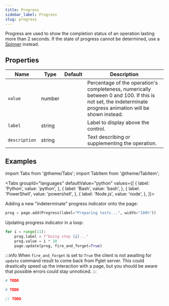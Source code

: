 ```yaml
---
title: Progress
sidebar_label: Progress
slug: progress
---
```


Progress are used to show the completion status of an operation lasting more than 2 seconds. If the state of progress cannot be determined, use a [Spinner](spinner) instead.

## Properties

| Name           | Type    | Default | Description |
| -------------- | ------- | ------- | ----------- |
| `value`        | number  |         | Percentage of the operation's completeness, numerically between 0 and 100. If this is not set, the indeterminate progress animation will be shown instead. |
| `label`        | string  |         | Label to display above the control. |
| `description`  | string  |         | Text describing or supplementing the operation.  |

## Examples

import Tabs from '@theme/Tabs';
import TabItem from '@theme/TabItem';

<Tabs groupId="languages" defaultValue="python" values={[
  { label: 'Python', value: 'python', },
  { label: 'Bash', value: 'bash', },
  { label: 'PowerShell', value: 'powershell', },
  { label: 'Node.js', value: 'node', },
]}>

<TabItem value="python">

Adding a new "indeterminate" progress indicator onto the page:

```python
prog = page.add(Progress(label="Preparing tests...", width="100%"))
```

Updating progress indicator in a loop:

```python
for i = range(11):
    prog.label = f"Doing step {i}..."
    prog.value = i * 10
    page.update(prog, fire_and_forget=True)
```

:::info
When `fire_and_forget` is set to `True` the client is not awaiting for `update` command result to come back from Pglet server.
This could drastically speed up the interaction with a page, but you should be aware that possible errors could stay unnoticed.
:::

</TabItem>

<TabItem value="bash">

```bash
# TODO
```

</TabItem>

<TabItem value="powershell">

```powershell
# TODO
```

</TabItem>

<TabItem value="node">

```javascript
// TODO
```

</TabItem>

</Tabs>